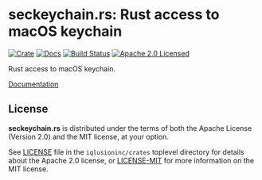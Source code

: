# seckeychain.rs: Rust access to macOS keychain

[![Crate][crate-image]][crate-link]
[![Docs][docs-image]][docs-link]
[![Build Status][build-image]][build-link]
[![Apache 2.0 Licensed][license-image]][license-link]

[crate-image]: https://img.shields.io/crates/v/seckeychain.svg
[crate-link]: https://crates.io/crates/seckeychain
[docs-image]: https://docs.rs/seckeychain/badge.svg
[docs-link]: https://docs.rs/seckeychain/
[build-image]: https://circleci.com/gh/iqlusioninc/crates.svg?style=shield
[build-link]: https://circleci.com/gh/iqlusioninc/crates
[license-image]: https://img.shields.io/badge/license-Apache2.0-blue.svg
[license-link]: https://github.com/iqlusioninc/crates/blob/master/LICENSE

Rust access to macOS keychain.

[Documentation][docs-link]

## License

**seckeychain.rs** is distributed under the terms of both the Apache License
(Version 2.0) and the MIT license, at your option.

See [LICENSE] file in the `iqlusioninc/crates` toplevel directory for details
about the Apache 2.0 license, or [LICENSE-MIT](LICENSE-MIT) for more information
on the MIT license.

[LICENSE]: https://github.com/iqlusioninc/crates/blob/master/LICENSE
[LICENSE-MIT]: https://github.com/iqlusioninc/crates/blob/master/seckeychain/LICENSE-MIT
